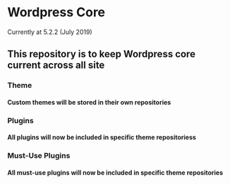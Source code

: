 # Wordpress Core
Currently at 5.2.2 (July 2019)

## This repository is to keep Wordpress core current across all site

### Theme
#### Custom themes will be stored in their own repositories

### Plugins
#### All plugins will now be included in specific theme repositoriess

### Must-Use Plugins
#### All must-use plugins will now be included in specific theme repositories

